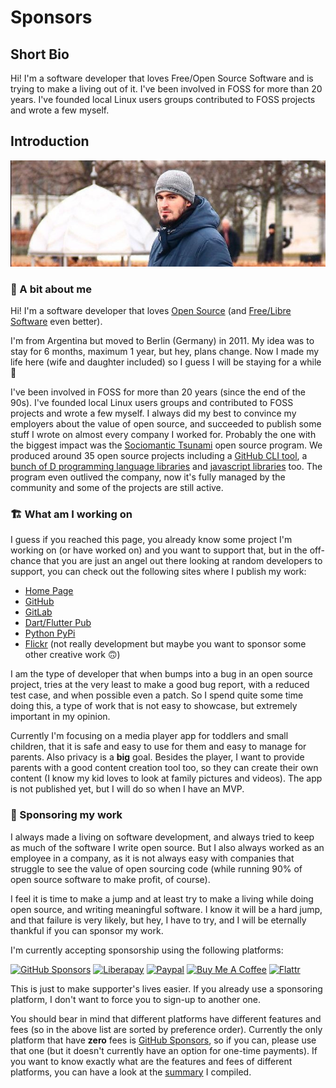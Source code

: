 # Sponsors

<!--
XXX: Don't include line breaks, this uses a broken Markdown implementation that
keeps line breaks.
-->

## Short Bio

<!--
This is used where your sponsorship is shared (e.g., social cards and
github.com/sponsors if you opt-in to be featured). Limit 250 characters.
-->

Hi! I'm a software developer that loves Free/Open Source Software and is trying to make a living out of it. I've been involved in FOSS for more than 20 years. I've founded local Linux users groups contributed to FOSS projects and wrote a few myself.

## Introduction

<!--
Your introduction is the main content that appears on your GitHub Sponsors
profile, so it is a great opportunity to help potential sponsors learn more
about you, your work, and why their sponsorship is important to you.
Limit 5,000 characters.
-->

![Me](https://github.com/llucax/llucax/raw/main/llucax.jpg)

### 👋 A bit about me

Hi! I'm a software developer that loves [Open Source](https://en.wikipedia.org/wiki/Open-source_software) (and [Free/Libre Software](https://en.wikipedia.org/wiki/Free_software) even better).

I'm from Argentina but moved to Berlin (Germany) in 2011. My idea was to stay for 6 months, maximum 1 year, but hey, plans change. Now I made my life here (wife and daughter included) so I guess I will be staying for a while 🙂

I've been involved in FOSS for more than 20 years (since the end of the 90s). I've founded local Linux users groups and contributed to FOSS projects and wrote a few myself. I always did my best to convince my employers about the value of open source, and succeeded to publish some stuff I wrote on almost every company I worked for. Probably the one with the biggest impact was the [Sociomantic Tsunami](https://github.com/sociomantic-tsunami/) open source program. We produced around 35 open source projects including a [GitHub CLI tool](https://github.com/sociomantic-tsunami/git-hub), a [bunch of D programming language libraries](https://github.com/sociomantic-tsunami?language=d) and [javascript libraries](https://github.com/sociomantic-tsunami?language=javascript) too. The program even outlived the company, now it's fully managed by the community and some of the projects are still active.

### 🏗️ What am I working on

I guess if you reached this page, you already know some project I'm working on (or have worked on) and you want to support that, but in the off-chance that you are just an angel out there looking at random developers to support, you can check out the following sites where I publish my work:

* [Home Page](https://llucax.com/)
* [GitHub](https://github.com/llucax)
* [GitLab](https://gitlab.com/llucax)
* [Dart/Flutter Pub](https://pub.dev/publishers/llucax.com/packages)
* [Python PyPi](https://pypi.org/user/llucax)
* [Flickr](https://www.flickr.com/photos/llucax) (not really development but maybe you want to sponsor some other creative work 🙃)

I am the type of developer that when bumps into a bug in an open source project, tries at the very least to make a good bug report, with a reduced test case, and when possible even a patch. So I spend quite some time doing this, a type of work that is not easy to showcase, but extremely important in my opinion.

Currently I'm focusing on a media player app for toddlers and small children, that it is safe and easy to use for them and easy to manage for parents. Also privacy is a **big** goal. Besides the player, I want to provide parents with a good content creation tool too, so they can create their own content (I know my kid loves to look at family pictures and videos). The app is not published yet, but I will do so when I have an MVP.

### 💖 Sponsoring my work

I always made a living on software development, and always tried to keep as much of the software I write open source. But I also always worked as an employee in a company, as it is not always easy with companies that struggle to see the value of open sourcing code (while running 90% of open source software to make profit, of course).

I feel it is time to make a jump and at least try to make a living while doing open source, and writing meaningful software. I know it will be a hard jump, and that failure is very likely, but hey, I have to try, and I will be eternally thankful if you can sponsor my work.

I'm currently accepting sponsorship using the following platforms:

[![GitHub Sponsors](https://img.shields.io/badge/-GitHub%20Sponsors-ea4aaa?logo=github)](https://github.com/sponsors/llucax) [![Liberapay](https://img.shields.io/badge/-Liberapay-f6c915?logo=liberapay&logoColor=black)](https://liberapay.com/llucax/) [![Paypal](https://img.shields.io/badge/-Paypal-0070ba?logo=paypal)](https://www.paypal.com/donate?hosted_button_id=UZRR3REUC4SY2) [![Buy Me A Coffee](https://img.shields.io/badge/-Buy%20Me%20A%20Coffee-ff813f?logo=buy-me-a-coffee&logoColor=black)](https://www.buymeacoffee.com/llucax) [![Flattr](https://img.shields.io/badge/-Flattr-6bc76b?logo=flattr)](https://flattr.com/@llucax)

This is just to make supporter's lives easier. If you already use a sponsoring platform, I don't want to force you to sign-up to another one.

You should bear in mind that different platforms have different features and fees (so in the above list are sorted by preference order). Currently the only platform that have **zero** fees is [GitHub Sponsors](https://github.com/sponsors/llucax), so if you can, please use that one (but it doesn't currently have an option for one-time payments). If you want to know exactly what are the features and fees of different platforms, you can have a look at the [summary](https://github.com/llucax/llucax/blob/main/sponsoring-platforms.md) I compiled.
